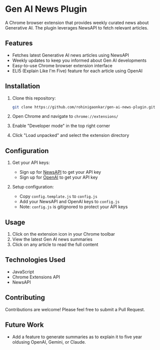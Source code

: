 # Gen AI News Plugin

A Chrome browser extension that provides weekly curated news about Generative AI. The plugin leverages NewsAPI to fetch relevant articles.

## Features

- Fetches latest Generative AI news articles using NewsAPI
- Weekly updates to keep you informed about Gen AI developments
- Easy-to-use Chrome browser extension interface
- ELI5 (Explain Like I'm Five) feature for each article using OpenAI

## Installation

1. Clone this repository:
   ```bash
   git clone https://github.com/rohinigaonkar/gen-ai-news-plugin.git
   ```

2. Open Chrome and navigate to `chrome://extensions/`

3. Enable "Developer mode" in the top right corner

4. Click "Load unpacked" and select the extension directory

## Configuration

1. Get your API keys:
   - Sign up for [NewsAPI](https://newsapi.org/) to get your API key
   - Sign up for [OpenAI](https://platform.openai.com/) to get your API key

2. Setup configuration:
   - Copy `config.template.js` to `config.js`
   - Add your NewsAPI and OpenAI keys to `config.js`
   - Note: `config.js` is gitignored to protect your API keys

## Usage

1. Click on the extension icon in your Chrome toolbar
2. View the latest Gen AI news summaries
3. Click on any article to read the full content

## Technologies Used

- JavaScript
- Chrome Extensions API
- NewsAPI

## Contributing

Contributions are welcome! Please feel free to submit a Pull Request.

## Future Work
- Add a feature to generate summaries as to explain it to five year oldusing OpenAI, Gemini, or Claude. 
